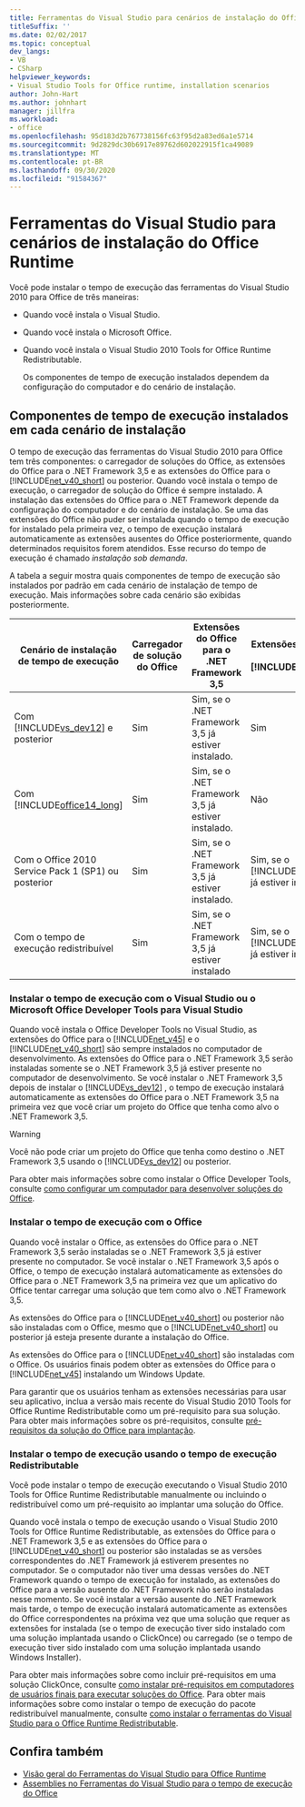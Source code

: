 ```yaml
---
title: Ferramentas do Visual Studio para cenários de instalação do Office Runtime
titleSuffix: ''
ms.date: 02/02/2017
ms.topic: conceptual
dev_langs:
- VB
- CSharp
helpviewer_keywords:
- Visual Studio Tools for Office runtime, installation scenarios
author: John-Hart
ms.author: johnhart
manager: jillfra
ms.workload:
- office
ms.openlocfilehash: 95d183d2b767738156fc63f95d2a83ed6a1e5714
ms.sourcegitcommit: 9d2829dc30b6917e89762d602022915f1ca49089
ms.translationtype: MT
ms.contentlocale: pt-BR
ms.lasthandoff: 09/30/2020
ms.locfileid: "91584367"
---
```

# <a name="visual-studio-tools-for-office-runtime-installation-scenarios"></a>Ferramentas do Visual Studio para cenários de instalação do Office Runtime
  Você pode instalar o tempo de execução das ferramentas do Visual Studio 2010 para Office de três maneiras:

- Quando você instala o Visual Studio.

- Quando você instala o Microsoft Office.

- Quando você instala o Visual Studio 2010 Tools for Office Runtime Redistributable.

  Os componentes de tempo de execução instalados dependem da configuração do computador e do cenário de instalação.

## <a name="runtime-components-that-are-installed-in-each-installation-scenario"></a>Componentes de tempo de execução instalados em cada cenário de instalação
 O tempo de execução das ferramentas do Visual Studio 2010 para Office tem três componentes: o carregador de soluções do Office, as extensões do Office para o .NET Framework 3,5 e as extensões do Office para o [!INCLUDE[net_v40_short](../sharepoint/includes/net-v40-short-md.md)] ou posterior. Quando você instala o tempo de execução, o carregador de solução do Office é sempre instalado. A instalação das extensões do Office para o .NET Framework depende da configuração do computador e do cenário de instalação. Se uma das extensões do Office não puder ser instalada quando o tempo de execução for instalado pela primeira vez, o tempo de execução instalará automaticamente as extensões ausentes do Office posteriormente, quando determinados requisitos forem atendidos. Esse recurso do tempo de execução é chamado *instalação sob demanda*.

 A tabela a seguir mostra quais componentes de tempo de execução são instalados por padrão em cada cenário de instalação de tempo de execução. Mais informações sobre cada cenário são exibidas posteriormente.

|Cenário de instalação de tempo de execução|Carregador de solução do Office|Extensões do Office para o .NET Framework 3,5|Extensões do Office para o [!INCLUDE[net_v40_short](../sharepoint/includes/net-v40-short-md.md)]|Extensões do Office para o [!INCLUDE[net_v45](../vsto/includes/net-v45-md.md)]|
|-----------------------------------|----------------------------|--------------------------------------------------| - |---------------------------------------------------------------------------|
|Com [!INCLUDE[vs_dev12](../vsto/includes/vs-dev12-md.md)] e posterior|Sim|Sim, se o .NET Framework 3,5 já estiver instalado.|Sim|Sim|
|Com [!INCLUDE[office14_long](../vsto/includes/office14-long-md.md)]|Sim|Sim, se o .NET Framework 3,5 já estiver instalado.|Não|Não|
|Com o Office 2010 Service Pack 1 (SP1) ou posterior|Sim|Sim, se o .NET Framework 3,5 já estiver instalado.|Sim, se o [!INCLUDE[net_v40_short](../sharepoint/includes/net-v40-short-md.md)] já estiver instalado.|Não|
|Com o tempo de execução redistribuível|Sim|Sim, se o .NET Framework 3,5 já estiver instalado|Sim, se o [!INCLUDE[net_v40_short](../sharepoint/includes/net-v40-short-md.md)] já estiver instalado.|Sim, se o [!INCLUDE[net_v45](../vsto/includes/net-v45-md.md)] já estiver instalado.|

### <a name="install-the-runtime-with-visual-studio-or-the-microsoft-office-developer-tools-for-visual-studio"></a>Instalar o tempo de execução com o Visual Studio ou o Microsoft Office Developer Tools para Visual Studio
 Quando você instala o Office Developer Tools no Visual Studio, as extensões do Office para o [!INCLUDE[net_v45](../vsto/includes/net-v45-md.md)] e o [!INCLUDE[net_v40_short](../sharepoint/includes/net-v40-short-md.md)] são sempre instalados no computador de desenvolvimento. As extensões do Office para o .NET Framework 3,5 serão instaladas somente se o .NET Framework 3,5 já estiver presente no computador de desenvolvimento. Se você instalar o .NET Framework 3,5 depois de instalar o [!INCLUDE[vs_dev12](../vsto/includes/vs-dev12-md.md)] , o tempo de execução instalará automaticamente as extensões do Office para o .NET Framework 3,5 na primeira vez que você criar um projeto do Office que tenha como alvo o .NET Framework 3,5.

> [!WARNING]
> Você não pode criar um projeto do Office que tenha como destino o .NET Framework 3,5 usando o [!INCLUDE[vs_dev12](../vsto/includes/vs-dev12-md.md)] ou posterior.

 Para obter mais informações sobre como instalar o Office Developer Tools, consulte [como configurar um computador para desenvolver soluções do Office](../vsto/how-to-configure-a-computer-to-develop-office-solutions.md).

### <a name="install-the-runtime-with-office"></a>Instalar o tempo de execução com o Office
 Quando você instalar o Office, as extensões do Office para o .NET Framework 3,5 serão instaladas se o .NET Framework 3,5 já estiver presente no computador. Se você instalar o .NET Framework 3,5 após o Office, o tempo de execução instalará automaticamente as extensões do Office para o .NET Framework 3,5 na primeira vez que um aplicativo do Office tentar carregar uma solução que tem como alvo o .NET Framework 3,5.

 As extensões do Office para o [!INCLUDE[net_v40_short](../sharepoint/includes/net-v40-short-md.md)] ou posterior não são instaladas com o Office, mesmo que o [!INCLUDE[net_v40_short](../sharepoint/includes/net-v40-short-md.md)] ou posterior já esteja presente durante a instalação do Office.

 As extensões do Office para o [!INCLUDE[net_v40_short](../sharepoint/includes/net-v40-short-md.md)] são instaladas com o Office. Os usuários finais podem obter as extensões do Office para o [!INCLUDE[net_v45](../vsto/includes/net-v45-md.md)] instalando um Windows Update.

 Para garantir que os usuários tenham as extensões necessárias para usar seu aplicativo, inclua a versão mais recente do Visual Studio 2010 Tools for Office Runtime Redistributable como um pré-requisito para sua solução. Para obter mais informações sobre os pré-requisitos, consulte [pré-requisitos da solução do Office para implantação](/previous-versions/bb608617(v=vs.110)).

### <a name="install-the-runtime-by-using-the-runtime-redistributable"></a>Instalar o tempo de execução usando o tempo de execução Redistributable
 Você pode instalar o tempo de execução executando o Visual Studio 2010 Tools for Office Runtime Redistributable manualmente ou incluindo o redistribuível como um pré-requisito ao implantar uma solução do Office.

 Quando você instala o tempo de execução usando o Visual Studio 2010 Tools for Office Runtime Redistributable, as extensões do Office para o .NET Framework 3,5 e as extensões do Office para o [!INCLUDE[net_v40_short](../sharepoint/includes/net-v40-short-md.md)] ou posterior são instaladas se as versões correspondentes do .NET Framework já estiverem presentes no computador. Se o computador não tiver uma dessas versões do .NET Framework quando o tempo de execução for instalado, as extensões do Office para a versão ausente do .NET Framework não serão instaladas nesse momento. Se você instalar a versão ausente do .NET Framework mais tarde, o tempo de execução instalará automaticamente as extensões do Office correspondentes na próxima vez que uma solução que requer as extensões for instalada (se o tempo de execução tiver sido instalado com uma solução implantada usando o ClickOnce) ou carregado (se o tempo de execução tiver sido instalado com uma solução implantada usando Windows Installer).

 Para obter mais informações sobre como incluir pré-requisitos em uma solução ClickOnce, consulte [como instalar pré-requisitos em computadores de usuários finais para executar soluções do Office](/previous-versions/bb608608(v=vs.110)). Para obter mais informações sobre como instalar o tempo de execução do pacote redistribuível manualmente, consulte [como instalar o ferramentas do Visual Studio para o Office Runtime Redistributable](../vsto/how-to-install-the-visual-studio-tools-for-office-runtime-redistributable.md).

## <a name="see-also"></a>Confira também
- [Visão geral do Ferramentas do Visual Studio para Office Runtime](../vsto/visual-studio-tools-for-office-runtime-overview.md)
- [Assemblies no Ferramentas do Visual Studio para o tempo de execução do Office](../vsto/assemblies-in-the-visual-studio-tools-for-office-runtime.md)